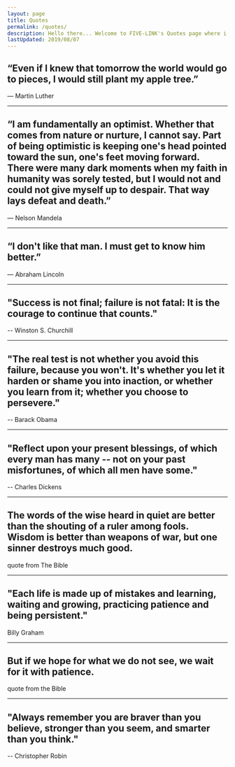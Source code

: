 ```yaml
---
layout: page
title: Quotes
permalink: /quotes/
description: Hello there... Welcome to FIVE-LINK's Quotes page where i'll be posting insightful and meaningful quotes from some of historys great leaders and thinkers.
lastUpdated: 2019/08/07
---
```


<h2>“Even if I knew that tomorrow the world would go to pieces, I would still plant my apple tree.”</h2>
<p>― Martin Luther</p>

---
<h2>“I am fundamentally an optimist. Whether that comes from nature or nurture, I cannot say. Part of being optimistic is keeping one's head pointed toward the sun, one's feet moving forward. There were many dark moments when my faith in humanity was sorely tested, but I would not and could not give myself up to despair. That way lays defeat and death.”</h2>
<p>― Nelson Mandela</p>

---
<h2>“I don't like that man. I must get to know him better.”</h2>
<p>― Abraham Lincoln</p>

---
<h2 > "Success is not final; failure is not fatal: It is the courage to continue that counts."</h2>    
<p>-- Winston S. Churchill</p>


---
<h2>"The real test is not whether you avoid this failure, because you won't. It's whether you let it harden or shame you into inaction, or whether you learn from it; whether you choose to persevere."</h2>    
<p>-- Barack Obama</p>

---
<h2>"Reflect upon your present blessings, of which every man has many -- not on your past misfortunes, of which all men have some."</h2>
<p>-- Charles Dickens</p>

---

<h2>The words of the wise heard in quiet are better than the shouting of a ruler among fools. Wisdom is better than weapons of war, but one sinner destroys much good.</h2>

<p>quote from The Bible</p>

---
<h2>"Each life is made up of mistakes and learning, waiting and growing, practicing patience and being persistent." </h2>

<p>Billy Graham</p>

---
<h2>But if we hope for what we do not see, we wait for it with patience.</h2>

<p>quote from the Bible</p>

---
<h2>
"Always remember you are braver than you believe, stronger than you seem, and smarter than you think."
</h2>
<p>-- Christopher Robin</p>
